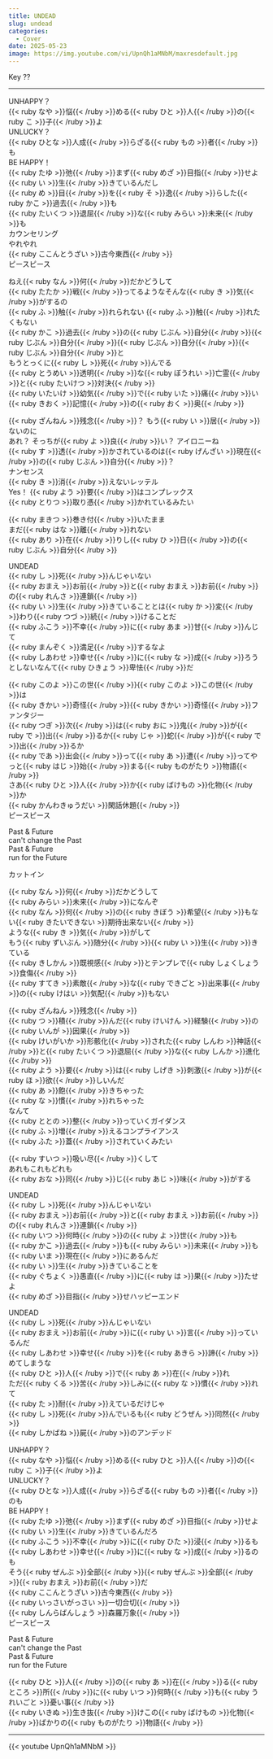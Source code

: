 ```yaml
---
title: UNDEAD
slug: undead
categories:
  - Cover
date: 2025-05-23
image: https://img.youtube.com/vi/UpnQh1aMNbM/maxresdefault.jpg
---
```


Key ??

---

UNHAPPY？  
{{< ruby なや >}}悩{{< /ruby >}}める{{< ruby ひと >}}人{{< /ruby >}}の{{< ruby こ >}}子{{< /ruby >}}よ  
UNLUCKY？  
{{< ruby ひとな >}}人成{{< /ruby >}}らざる{{< ruby もの >}}者{{< /ruby >}}も  
BE HAPPY！  
{{< ruby たゆ >}}弛{{< /ruby >}}まず{{< ruby めざ >}}目指{{< /ruby >}}せよ  
{{< ruby い >}}生{{< /ruby >}}きているんだし  
{{< ruby め >}}目{{< /ruby >}}を{{< ruby そ >}}逸{{< /ruby >}}らした{{< ruby かこ >}}過去{{< /ruby >}}も  
{{< ruby たいくつ >}}退屈{{< /ruby >}}な{{< ruby みらい >}}未来{{< /ruby >}}も  
カウンセリング  
やれやれ  
{{< ruby ここんとうざい >}}古今東西{{< /ruby >}}  
ピースピース  

ねえ{{< ruby なん >}}何{{< /ruby >}}だかどうして  
{{< ruby たたか >}}戦{{< /ruby >}}ってるようなそんな{{< ruby き >}}気{{< /ruby >}}がするの  
{{< ruby ふ >}}触{{< /ruby >}}れられない {{< ruby ふ >}}触{{< /ruby >}}れたくもない  
{{< ruby かこ >}}過去{{< /ruby >}}の{{< ruby じぶん >}}自分{{< /ruby >}}{{< ruby じぶん >}}自分{{< /ruby >}}{{< ruby じぶん >}}自分{{< /ruby >}}{{< ruby じぶん >}}自分{{< /ruby >}}と  
もうとっくに{{< ruby し >}}死{{< /ruby >}}んでる  
{{< ruby とうめい >}}透明{{< /ruby >}}な{{< ruby ぼうれい >}}亡霊{{< /ruby >}}と{{< ruby たいけつ >}}対決{{< /ruby >}}  
{{< ruby いたいけ >}}幼気{{< /ruby >}}で{{< ruby いた >}}痛{{< /ruby >}}い{{< ruby きおく >}}記憶{{< /ruby >}}の{{< ruby おく >}}奥{{< /ruby >}}  

{{< ruby ざんねん >}}残念{{< /ruby >}}？ もう{{< ruby い >}}居{{< /ruby >}}ないのに  
あれ？ そっちが{{< ruby よ >}}良{{< /ruby >}}い？ アイロニーね  
{{< ruby す >}}透{{< /ruby >}}かされているのは{{< ruby げんざい >}}現在{{< /ruby >}}の{{< ruby じぶん >}}自分{{< /ruby >}}？  
ナンセンス  
{{< ruby き >}}消{{< /ruby >}}えないレッテル  
Yes！ {{< ruby よう >}}要{{< /ruby >}}はコンプレックス  
{{< ruby とりつ >}}取り憑{{< /ruby >}}かれているみたい  

{{< ruby まきつ >}}巻き付{{< /ruby >}}いたまま  
まだ{{< ruby はな >}}離{{< /ruby >}}れない  
{{< ruby あり >}}在{{< /ruby >}}りし{{< ruby ひ >}}日{{< /ruby >}}の{{< ruby じぶん >}}自分{{< /ruby >}}  

UNDEAD  
{{< ruby し >}}死{{< /ruby >}}んじゃいない  
{{< ruby おまえ >}}お前{{< /ruby >}}と{{< ruby おまえ >}}お前{{< /ruby >}}の{{< ruby れんさ >}}連鎖{{< /ruby >}}  
{{< ruby い >}}生{{< /ruby >}}きていることとは{{< ruby か >}}変{{< /ruby >}}わり{{< ruby つづ >}}続{{< /ruby >}}けることだ  
{{< ruby ふこう >}}不幸{{< /ruby >}}に{{< ruby あま >}}甘{{< /ruby >}}んじて  
{{< ruby まんぞく >}}満足{{< /ruby >}}するなよ  
{{< ruby しあわせ >}}幸せ{{< /ruby >}}に{{< ruby な >}}成{{< /ruby >}}ろうとしないなんて{{< ruby ひきょう >}}卑怯{{< /ruby >}}だ  

{{< ruby このよ >}}この世{{< /ruby >}}{{< ruby このよ >}}この世{{< /ruby >}}は  
{{< ruby きかい >}}奇怪{{< /ruby >}}{{< ruby きかい >}}奇怪{{< /ruby >}}ファンタジー  
{{< ruby つぎ >}}次{{< /ruby >}}は{{< ruby おに >}}鬼{{< /ruby >}}が{{< ruby で >}}出{{< /ruby >}}るか{{< ruby じゃ >}}蛇{{< /ruby >}}が{{< ruby で >}}出{{< /ruby >}}るか  
{{< ruby であ >}}出会{{< /ruby >}}って{{< ruby あ >}}遭{{< /ruby >}}ってやっと{{< ruby はじ >}}始{{< /ruby >}}まる{{< ruby ものがたり >}}物語{{< /ruby >}}  
さあ{{< ruby ひと >}}人{{< /ruby >}}か{{< ruby ばけもの >}}化物{{< /ruby >}}か  
{{< ruby かんわきゅうだい >}}閑話休題{{< /ruby >}}  
ピースピース  

Past & Future  
can't change the Past  
Past & Future  
run for the Future  

カットイン  

{{< ruby なん >}}何{{< /ruby >}}だかどうして  
{{< ruby みらい >}}未来{{< /ruby >}}になんぞ  
{{< ruby なん >}}何{{< /ruby >}}の{{< ruby きぼう >}}希望{{< /ruby >}}もない{{< ruby きたいできない >}}期待出来ない{{< /ruby >}}  
ような{{< ruby き >}}気{{< /ruby >}}がして  
もう{{< ruby ずいぶん >}}随分{{< /ruby >}}{{< ruby い >}}生{{< /ruby >}}きている  
{{< ruby きしかん >}}既視感{{< /ruby >}}とテンプレで{{< ruby しょくしょう >}}食傷{{< /ruby >}}  
{{< ruby すてき >}}素敵{{< /ruby >}}な{{< ruby できごと >}}出来事{{< /ruby >}}の{{< ruby けはい >}}気配{{< /ruby >}}もない  

{{< ruby ざんねん >}}残念{{< /ruby >}}  
{{< ruby つ >}}積{{< /ruby >}}んだ{{< ruby けいけん >}}経験{{< /ruby >}}の{{< ruby いんが >}}因果{{< /ruby >}}  
{{< ruby けいがいか >}}形骸化{{< /ruby >}}された{{< ruby しんわ >}}神話{{< /ruby >}}と{{< ruby たいくつ >}}退屈{{< /ruby >}}な{{< ruby しんか >}}進化{{< /ruby >}}  
{{< ruby よう >}}要{{< /ruby >}}は{{< ruby しげき >}}刺激{{< /ruby >}}が{{< ruby ほ >}}欲{{< /ruby >}}しいんだ  
{{< ruby あ >}}飽{{< /ruby >}}きちゃった  
{{< ruby な >}}慣{{< /ruby >}}れちゃった  
なんて  
{{< ruby ととの >}}整{{< /ruby >}}っていくガイダンス  
{{< ruby ふ >}}増{{< /ruby >}}えるコンプライアンス  
{{< ruby ふた >}}蓋{{< /ruby >}}されていくみたい  

{{< ruby すいつ >}}吸い尽{{< /ruby >}}くして  
あれもこれもどれも  
{{< ruby おな >}}同{{< /ruby >}}じ{{< ruby あじ >}}味{{< /ruby >}}がする  

UNDEAD  
{{< ruby し >}}死{{< /ruby >}}んじゃいない  
{{< ruby おまえ >}}お前{{< /ruby >}}と{{< ruby おまえ >}}お前{{< /ruby >}}の{{< ruby れんさ >}}連鎖{{< /ruby >}}  
{{< ruby いつ >}}何時{{< /ruby >}}の{{< ruby よ >}}世{{< /ruby >}}も  
{{< ruby かこ >}}過去{{< /ruby >}}も{{< ruby みらい >}}未来{{< /ruby >}}も{{< ruby いま >}}現在{{< /ruby >}}にあるんだ  
{{< ruby い >}}生{{< /ruby >}}きていることを  
{{< ruby ぐちょく >}}愚直{{< /ruby >}}に{{< ruby は >}}果{{< /ruby >}}たせよ  
{{< ruby めざ >}}目指{{< /ruby >}}せハッピーエンド  

UNDEAD  
{{< ruby し >}}死{{< /ruby >}}んじゃいない  
{{< ruby おまえ >}}お前{{< /ruby >}}に{{< ruby い >}}言{{< /ruby >}}っているんだ  
{{< ruby しあわせ >}}幸せ{{< /ruby >}}を{{< ruby あきら >}}諦{{< /ruby >}}めてしまうな  
{{< ruby ひと >}}人{{< /ruby >}}で{{< ruby あ >}}在{{< /ruby >}}れ  
ただ{{< ruby くる >}}苦{{< /ruby >}}しみに{{< ruby な >}}慣{{< /ruby >}}れて  
{{< ruby た >}}耐{{< /ruby >}}えているだけじゃ  
{{< ruby し >}}死{{< /ruby >}}んでいるも{{< ruby どうぜん >}}同然{{< /ruby >}}  
{{< ruby しかばね >}}屍{{< /ruby >}}のアンデッド  

UNHAPPY？  
{{< ruby なや >}}悩{{< /ruby >}}める{{< ruby ひと >}}人{{< /ruby >}}の{{< ruby こ >}}子{{< /ruby >}}よ  
UNLUCKY？  
{{< ruby ひとな >}}人成{{< /ruby >}}らざる{{< ruby もの >}}者{{< /ruby >}}のも  
BE HAPPY！  
{{< ruby たゆ >}}弛{{< /ruby >}}まず{{< ruby めざ >}}目指{{< /ruby >}}せよ  
{{< ruby い >}}生{{< /ruby >}}きているんだろ  
{{< ruby ふこう >}}不幸{{< /ruby >}}に{{< ruby ひた >}}浸{{< /ruby >}}るも  
{{< ruby しあわせ >}}幸せ{{< /ruby >}}に{{< ruby な >}}成{{< /ruby >}}るのも  
そう{{< ruby ぜんぶ >}}全部{{< /ruby >}}{{< ruby ぜんぶ >}}全部{{< /ruby >}}{{< ruby おまえ >}}お前{{< /ruby >}}だ  
{{< ruby ここんとうざい >}}古今東西{{< /ruby >}}  
{{< ruby いっさいがっさい >}}一切合切{{< /ruby >}}  
{{< ruby しんらばんしょう >}}森羅万象{{< /ruby >}}  
ピースピース  

Past & Future  
can't change the Past  
Past & Future  
run for the Future  

{{< ruby ひと >}}人{{< /ruby >}}の{{< ruby あ >}}在{{< /ruby >}}る{{< ruby ところ >}}所{{< /ruby >}}に{{< ruby いつ >}}何時{{< /ruby >}}も{{< ruby うれいごと >}}憂い事{{< /ruby >}}  
{{< ruby いきぬ >}}生き抜{{< /ruby >}}けこの{{< ruby ばけもの >}}化物{{< /ruby >}}ばかりの{{< ruby ものがたり >}}物語{{< /ruby >}}

---

{{< youtube UpnQh1aMNbM >}}